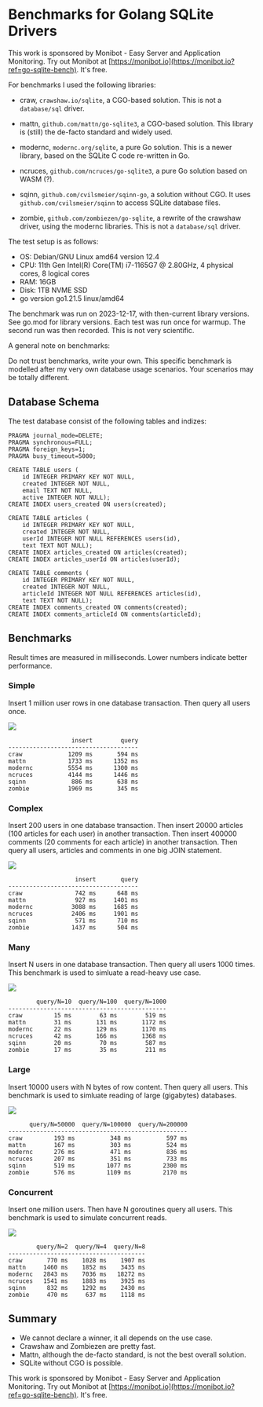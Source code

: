 Benchmarks for Golang SQLite Drivers
==============================================================================

This work is sponsored by Monibot - Easy Server and Application Monitoring.
Try out Monibot at [https://monibot.io](https://monibot.io?ref=go-sqlite-bench).
It's free.


For benchmarks I used the following libraries:

- craw, `crawshaw.io/sqlite`, a CGO-based solution. This is not a `database/sql` driver.

- mattn, `github.com/mattn/go-sqlite3`, a CGO-based solution. This library is
  (still) the de-facto standard and widely used. 

- modernc, `modernc.org/sqlite`, a pure Go solution. This is a newer library,
  based on the SQLite C code re-written in Go.

- ncruces, `github.com/ncruces/go-sqlite3`, a pure Go solution based on WASM (?). 

- sqinn, `github.com/cvilsmeier/sqinn-go`, a solution without CGO. It uses
  `github.com/cvilsmeier/sqinn` to access SQLite database files.

- zombie, `github.com/zombiezen/go-sqlite`, a rewrite of the crawshaw driver, using the
  modernc libraries. This is not a `database/sql` driver.


The test setup is as follows:

- OS: Debian/GNU Linux amd64 version 12.4
- CPU: 11th Gen Intel(R) Core(TM) i7-1165G7 @ 2.80GHz, 4 physical cores, 8 logical cores
- RAM: 16GB
- Disk: 1TB NVME SSD
- go version go1.21.5 linux/amd64

The benchmark was run on 2023-12-17, with then-current library versions.
See go.mod for library versions. Each test was run once for warmup.
The second run was then recorded. This is not very scientific.


A general note on benchmarks:

Do not trust benchmarks, write your own. This specific benchmark is modelled
after my very own database usage scenarios. Your scenarios may be totally
different.


Database Schema
------------------------------------------------------------------------------

The test database consist of the following tables and indizes:

    PRAGMA journal_mode=DELETE;
    PRAGMA synchronous=FULL;
    PRAGMA foreign_keys=1;
    PRAGMA busy_timeout=5000;

    CREATE TABLE users (
        id INTEGER PRIMARY KEY NOT NULL,
        created INTEGER NOT NULL,
        email TEXT NOT NULL,
        active INTEGER NOT NULL);
    CREATE INDEX users_created ON users(created);

    CREATE TABLE articles (
        id INTEGER PRIMARY KEY NOT NULL,
        created INTEGER NOT NULL,  
        userId INTEGER NOT NULL REFERENCES users(id),
        text TEXT NOT NULL);
    CREATE INDEX articles_created ON articles(created);
    CREATE INDEX articles_userId ON articles(userId);

    CREATE TABLE comments (
        id INTEGER PRIMARY KEY NOT NULL,
        created INTEGER NOT NULL,
        articleId INTEGER NOT NULL REFERENCES articles(id),
        text TEXT NOT NULL);
    CREATE INDEX comments_created ON comments(created);
    CREATE INDEX comments_articleId ON comments(articleId);


Benchmarks
------------------------------------------------------------------------------

Result times are measured in milliseconds. Lower numbers indicate better
performance.


### Simple

Insert 1 million user rows in one database transaction.
Then query all users once.

![](results/simple.png)

                      insert        query
    -------------------------------------
    craw             1209 ms       594 ms
    mattn            1733 ms      1352 ms
    modernc          5554 ms      1300 ms
    ncruces          4144 ms      1446 ms
    sqinn             886 ms       638 ms
    zombie           1969 ms       345 ms


### Complex

Insert 200 users in one database transaction.
Then insert 20000 articles (100 articles for each user) in another transaction.
Then insert 400000 comments (20 comments for each article) in another transaction.
Then query all users, articles and comments in one big JOIN statement.

![](results/complex.png)

                       insert       query
    -------------------------------------
    craw               742 ms      648 ms
    mattn              927 ms     1401 ms
    modernc           3088 ms     1685 ms
    ncruces           2406 ms     1901 ms
    sqinn              571 ms      710 ms
    zombie            1437 ms      504 ms


### Many

Insert N users in one database transaction.
Then query all users 1000 times.
This benchmark is used to simluate a read-heavy use case.

![](results/many.png)

            query/N=10  query/N=100  query/N=1000
    ---------------------------------------------
    craw         15 ms        63 ms        519 ms
    mattn        31 ms       131 ms       1172 ms
    modernc      22 ms       129 ms       1170 ms
    ncruces      42 ms       166 ms       1368 ms
    sqinn        20 ms        70 ms        587 ms
    zombie       17 ms        35 ms        211 ms


### Large

Insert 10000 users with N bytes of row content.
Then query all users.
This benchmark is used to simluate reading of large (gigabytes) databases.

![](results/large.png)

          query/N=50000  query/N=100000  query/N=200000
    ---------------------------------------------------
    craw         193 ms          348 ms          597 ms
    mattn        167 ms          303 ms          524 ms
    modernc      276 ms          471 ms          836 ms
    ncruces      207 ms          351 ms          733 ms
    sqinn        519 ms         1077 ms         2300 ms
    zombie       576 ms         1109 ms         2170 ms


### Concurrent

Insert one million users.
Then have N goroutines query all users.
This benchmark is used to simulate concurrent reads.

![](results/concurrent.png)

            query/N=2  query/N=4  query/N=8
    ---------------------------------------
    craw       770 ms    1028 ms    1907 ms
    mattn     1460 ms    1852 ms    3435 ms
    modernc   2843 ms    7036 ms   18272 ms
    ncruces   1541 ms    1883 ms    3925 ms
    sqinn      832 ms    1292 ms    2430 ms
    zombie     470 ms     637 ms    1118 ms


Summary
------------------------------------------------------------------------------

- We cannot declare a winner, it all depends on the use case.
- Crawshaw and Zombiezen are pretty fast.
- Mattn, although the de-facto standard, is not the best overall solution.
- SQLite without CGO is possible.


This work is sponsored by Monibot - Easy Server and Application Monitoring.
Try out Monibot at [https://monibot.io](https://monibot.io?ref=go-sqlite-bench).
It's free.
